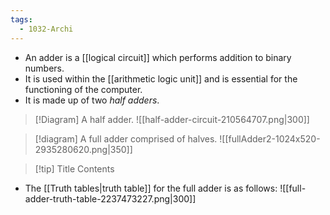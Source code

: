 ```yaml
---
tags:
  - 1032-Archi
---
```


- An adder is a [[logical circuit]] which performs addition to binary numbers.
- It is used within the [[arithmetic logic unit]] and is essential for the functioning of the computer.
- It is made up of two *half adders*.


> [!Diagram] A half adder.
> ![[half-adder-circuit-210564707.png|300]]

> [!diagram] A full adder comprised of halves.
> ![[fullAdder2-1024x520-2935280620.png|350]]


> [!tip] Title
> Contents

- The [[Truth tables|truth table]] for the full adder is as follows:
![[full-adder-truth-table-2237473227.png|300]]